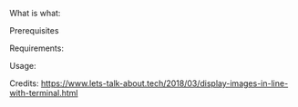What is what:

Prerequisites

Requirements:

Usage:

Credits:
https://www.lets-talk-about.tech/2018/03/display-images-in-line-with-terminal.html

